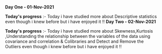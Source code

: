 **Day One - 01-Nov-2021** 

**Today's progress** :- Today i have studied more about Descriptive statistics even though i knew before but i have enjoyed it !!
**Day Two - 02-Nov-2021** 

**Today's progress** :- Today i have studied more about Skewness,Kurtosis ,Understanding the relationship between the variables of the data using covariance and correlation & Colibraries and Detect and Remove the Outliers even though i knew before but i have enjoyed it !!
